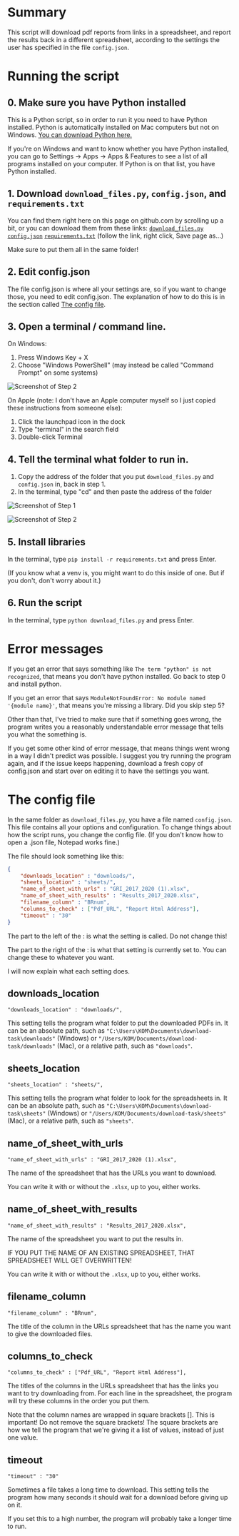 # Summary

This script will download pdf reports from links in a spreadsheet, and report the results back in a different spreadsheet, according to the settings the user has specified in the file `config.json`.

# Running the script

## 0. Make sure you have Python installed

This is a Python script, so in order to run it you need to have Python installed. Python is automatically installed on Mac computers but not on Windows. [You can download Python here.](https://www.python.org/downloads/)

If you're on Windows and want to know whether you have Python installed, you can go to Settings -> Apps -> Apps & Features to see a list of all programs installed on your computer. If Python is on that list, you have Python installed.

## 1. Download `download_files.py`, `config.json`, and `requirements.txt`

You can find them right here on this page on github.com by scrolling up a bit, or you can download them from these links:
[`download_files.py`](https://raw.githubusercontent.com/pirilya/specialisterne-download-task/main/download_files.py")
[`config.json`](https://raw.githubusercontent.com/pirilya/specialisterne-download-task/main/config.json")
[`requirements.txt`](https://raw.githubusercontent.com/pirilya/specialisterne-download-task/main/requirements.txt")
(follow the link, right click, Save page as...)

Make sure to put them all in the same folder!

## 2. Edit config.json

The file config.json is where all your settings are, so if you want to change those, you need to edit config.json. The explanation of how to do this is in the section called [The config file](#the-config-file).

## 3. Open a terminal / command line. 

On Windows:

1. Press Windows Key + X
2. Choose "Windows PowerShell" (may instead be called "Command Prompt" on some systems)

![Screenshot of Step 2](https://raw.githubusercontent.com/pirilya/specialisterne-download-task/main/img/powershell.png)

On Apple (note: I don't have an Apple computer myself so I just copied these instructions from someone else):

1. Click the launchpad icon in the dock
2. Type "terminal" in the search field
3. Double-click Terminal

## 4. Tell the terminal what folder to run in.

1. Copy the address of the folder that you put `download_files.py` and `config.json` in, back in step 1.
2. In the terminal, type "cd" and then paste the address of the folder

![Screenshot of Step 1](https://raw.githubusercontent.com/pirilya/specialisterne-download-task/main/img/copy-address.png)

![Screenshot of Step 2](https://raw.githubusercontent.com/pirilya/specialisterne-download-task/main/img/cd.png)

## 5. Install libraries

In the terminal, type `pip install -r requirements.txt` and press Enter.

(If you know what a venv is, you might want to do this inside of one. But if you don't, don't worry about it.)

## 6. Run the script

In the terminal, type `python download_files.py` and press Enter.

# Error messages

If you get an error that says something like `The term "python" is not recognized`, that means you don't have python installed. Go back to step 0 and install python.

If you get an error that says `ModuleNotFoundError: No module named '{module name}'`, that means you're missing a library. Did you skip step 5?

Other than that, I've tried to make sure that if something goes wrong, the program writes you a reasonably understandable error message that tells you what the something is.

If you get some other kind of error message, that means things went wrong in a way I didn't predict was possible. I suggest you try running the program again, and if the issue keeps happening, download a fresh copy of config.json and start over on editing it to have the settings you want.

# The config file

In the same folder as `download_files.py`, you have a file named `config.json`. This file contains all your options and configuration. To change things about how the script runs, you change the config file. (If you don't know how to open a .json file, Notepad works fine.)

The file should look something like this:
```json
{
    "downloads_location" : "downloads/",
    "sheets_location" : "sheets/",
    "name_of_sheet_with_urls" : "GRI_2017_2020 (1).xlsx",
    "name_of_sheet_with_results" : "Results_2017_2020.xlsx",
    "filename_column" : "BRnum",
    "columns_to_check" : ["Pdf_URL", "Report Html Address"],
    "timeout" : "30"
}
```
The part to the left of the : is what the setting is called. Do not change this!

The part to the right of the : is what that setting is currently set to. You can change these to whatever you want.

I will now explain what each setting does.

## downloads_location

```
"downloads_location" : "downloads/",
```

This setting tells the program what folder to put the downloaded PDFs in. It can be an absolute path, such as `"C:\Users\KOM\Documents\download-task\downloads"` (Windows) or `"/Users/KOM/Documents/download-task/downloads"` (Mac), or a relative path, such as `"downloads"`.

## sheets_location

```
"sheets_location" : "sheets/",
```

This setting tells the program what folder to look for the spreadsheets in. It can be an absolute path, such as `"C:\Users\KOM\Documents\download-task\sheets"` (Windows) or `"/Users/KOM/Documents/download-task/sheets"` (Mac), or a relative path, such as `"sheets"`.

## name_of_sheet_with_urls

```
"name_of_sheet_with_urls" : "GRI_2017_2020 (1).xlsx",
```

The name of the spreadsheet that has the URLs you want to download. 

You can write it with or without the `.xlsx`, up to you, either works.

## name_of_sheet_with_results

```
"name_of_sheet_with_results" : "Results_2017_2020.xlsx",
```

The name of the spreadsheet you want to put the results in.  

IF YOU PUT THE NAME OF AN EXISTING SPREADSHEET, THAT SPREADSHEET WILL GET OVERWRITTEN!

You can write it with or without the `.xlsx`, up to you, either works.

## filename_column

```
"filename_column" : "BRnum",
```

The title of the column in the URLs spreadsheet that has the name you want to give the downloaded files.

## columns_to_check

```
"columns_to_check" : ["Pdf_URL", "Report Html Address"],
```

The titles of the columns in the URLs spreadsheet that has the links you want to try downloading from.
For each line in the spreadsheet, the program will try these columns in the order you put them.

Note that the column names are wrapped in square brackets []. This is important! Do not remove the square brackets! The square brackets are how we tell the program that we're giving it a list of values, instead of just one value.

## timeout

```
"timeout" : "30"
```

Sometimes a file takes a long time to download. This setting tells the program how many seconds it should wait for a download before giving up on it.

If you set this to a high number, the program will probably take a longer time to run.